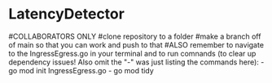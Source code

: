# LatencyDetector
#COLLABORATORS ONLY
  #clone repository to a folder
  #make a branch off of main so that you can work and push to that
  #ALSO remember to navigate to the IngressEgress.go in your terminal and to run comnands (to clear up dependency issues! Also omit the "-"  was just listing the commands here): 
            - go mod init IngressEgress.go
            - go mod tidy
